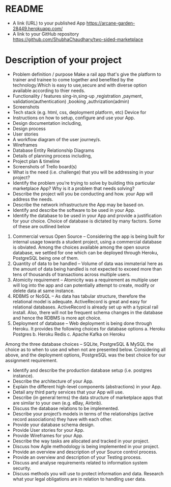 # README

*  A link (URL) to your published App
https://arcane-garden-28449.herokuapp.com/
* A link to your GitHub repository
https://github.com/ShubhaChaudhary/two-sided-marketplace
# Description of your project
* Problem definition / purpose
Make a rail app that's give the platform to trainer and trainee to come together and benefited by the technology.Which is easy to use,secure and with diverse option available according to thier needs. 
* Functionality / features
sing-in,sing-up ,registration ,payment, validation(authentication) ,booking ,authrization(admin)
* Screenshots
* Tech stack (e.g. html, css, deployment platform, etc)
Device for 
* Instructions on how to setup, configure and use your App.
* Design documentation including,
* Design process
* User stories
* A workflow diagram of the user journey/s.
* Wireframes
* Database Entity Relationship Diagrams
* Details of planning process including,
* Project plan & timeline
* Screenshots of Trello board(s)
* What is the need (i.e. challenge) that you will be addressing in your project?
* Identify the problem you’re trying to solve by building this particular marketplace App? Why is it a problem that needs solving?
* Describe the project will you be conducting and how. your App will address the needs.
* Describe the network infrastructure the App may be based on.
* Identify and describe the software to be used in your App.
* Identify the database to be used in your App and provide a justification for your choice.
Choice of database is dictated by many factors. Some of these are outlined below
1. Commercial versus Open Source – Considering the app is being built for internal usage towards a student project, using a commercial database is obviated. Among the choices available among the open source database, we settled for one which can be deployed through Heroku, PostgreSQL being one of them.
2. Quantity of data to be handled – Volume of data was immaterial here as the amount of data being handled is not expected to exceed more than tens of thousands of transactions across multiple users.
3. Atomicity requirement – Atomicity was a requirement as multiple user will log into the app and can potentially attempt to create, modify or delete data at same instance.
4. RDBMS or NoSQL – As data has tabular structure, therefore the relational model is adequate. ActiveRecord is great and easy for relational databases. ActiveRecord is already set up with a typical rail install. Also, there will not be frequent schema changes in the database and hence the RDBMS is more apt choice.
5. Deployment of database – Web deployment is being done through Heroku. It provides the following choices for database options
a. Heroku Postgres
b. Heroku Redis
c. Apache Kafka on Heroku
 
Among the three database choices – SQLite, PostgreSQL & MySQL the choice as to when to use and when not are presented below.
Considering all above, and the deployment options, PostgreSQL was the best choice for our assignment requirement.


* Identify and describe the production database setup (i.e. postgres instance).
* Describe the architecture of your App.
* Explain the different high-level components (abstractions) in your App.
* Detail any third party services that your App will use.
* Describe (in general terms) the data structure of marketplace apps that are similar to your own (e.g. eBay, Airbnb).
* Discuss the database relations to be implemented.
* Describe your project’s models in terms of the relationships (active record associations) they have with each other.
* Provide your database schema design.
* Provide User stories for your App.
* Provide Wireframes for your App.
* Describe the way tasks are allocated and tracked in your project.
* Discuss how Agile methodology is being implemented in your project.
* Provide an overview and description of your Source control process.
* Provide an overview and description of your Testing process.
* Discuss and analyse requirements related to information system security.
* Discuss methods you will use to protect information and data.
Research what your legal obligations are in relation to handling user data.


